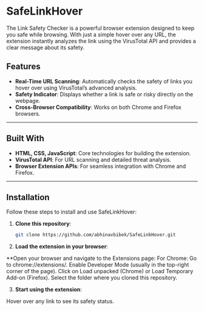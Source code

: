 # SafeLinkHover
The Link Safety Checker is a powerful browser extension designed to keep you safe while browsing. With just a simple hover over any URL, the extension instantly analyzes the link using the VirusTotal API and provides a clear message about its safety. 


## Features  
- **Real-Time URL Scanning**: Automatically checks the safety of links you hover over using VirusTotal’s advanced analysis.  
- **Safety Indicator**: Displays whether a link is safe or risky directly on the webpage.    
- **Cross-Browser Compatibility**: Works on both Chrome and Firefox browsers.  

---

## Built With  
- **HTML, CSS, JavaScript**: Core technologies for building the extension.  
- **VirusTotal API**: For URL scanning and detailed threat analysis.   
- **Browser Extension APIs**: For seamless integration with Chrome and Firefox.  

---

## Installation  

Follow these steps to install and use SafeLinkHover:  

1. **Clone this repository**:  
   ```bash
   git clone https://github.com/abhinavbibek/SafeLinkHover.git


2. **Load the extension in your browser**:

**Open your browser and navigate to the Extensions page:
For Chrome: Go to chrome://extensions/.
Enable Developer Mode (usually in the top-right corner of the page).
Click on Load unpacked (Chrome) or Load Temporary Add-on (Firefox).
Select the folder where you cloned this repository.

3. **Start using the extension**:

Hover over any link to see its safety status.

   
